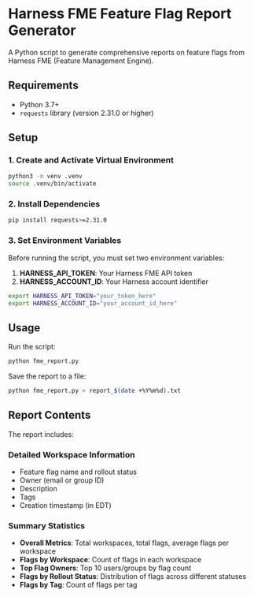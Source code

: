 # Harness FME Feature Flag Report Generator

A Python script to generate comprehensive reports on feature flags from Harness FME (Feature Management Engine).

## Requirements

- Python 3.7+
- `requests` library (version 2.31.0 or higher)

## Setup

### 1. Create and Activate Virtual Environment

```bash
python3 -m venv .venv
source .venv/bin/activate
```

### 2. Install Dependencies

```bash
pip install requests>=2.31.0
```

### 3. Set Environment Variables

Before running the script, you must set two environment variables:

1. **HARNESS_API_TOKEN**: Your Harness FME API token
2. **HARNESS_ACCOUNT_ID**: Your Harness account identifier

```bash
export HARNESS_API_TOKEN="your_token_here"
export HARNESS_ACCOUNT_ID="your_account_id_here"
```

## Usage

Run the script:
```bash
python fme_report.py
```

Save the report to a file:
```bash
python fme_report.py > report_$(date +%Y%m%d).txt
```

## Report Contents

The report includes:

### Detailed Workspace Information
- Feature flag name and rollout status
- Owner (email or group ID)
- Description
- Tags
- Creation timestamp (in EDT)

### Summary Statistics
- **Overall Metrics**: Total workspaces, total flags, average flags per workspace
- **Flags by Workspace**: Count of flags in each workspace
- **Top Flag Owners**: Top 10 users/groups by flag count
- **Flags by Rollout Status**: Distribution of flags across different statuses
- **Flags by Tag**: Count of flags per tag